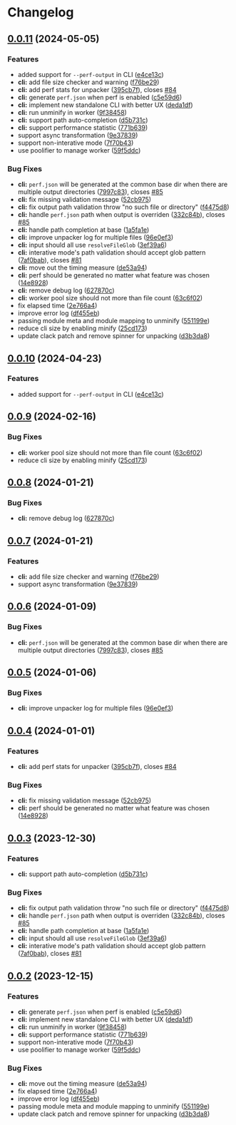 # Changelog

## [0.0.11](https://github.com/StringKe/wakaru/compare/cli-v0.0.10...cli-v0.0.11) (2024-05-05)


### Features

* added support for `--perf-output` in CLI ([e4ce13c](https://github.com/StringKe/wakaru/commit/e4ce13c8c8128fe471f22d06cd4fec2880ceab9a))
* **cli:** add file size checker and warning ([f76be29](https://github.com/StringKe/wakaru/commit/f76be2928146031d00a35529052e516c3f5ea47a))
* **cli:** add perf stats for unpacker ([395cb7f](https://github.com/StringKe/wakaru/commit/395cb7f9d0b47ecf67a9c23d715028eedbd16348)), closes [#84](https://github.com/StringKe/wakaru/issues/84)
* **cli:** generate `perf.json` when perf is enabled ([c5e59d6](https://github.com/StringKe/wakaru/commit/c5e59d6d32d585b73f8da92adfc0d591bb50d24f))
* **cli:** implement new standalone CLI with better UX ([deda1df](https://github.com/StringKe/wakaru/commit/deda1df1c2894c7e9b2b443c01033d366eec549c))
* **cli:** run unminify in worker ([9f38458](https://github.com/StringKe/wakaru/commit/9f38458b198a48ad6fec95c7ede1c9ff41f283d8))
* **cli:** support path auto-completion ([d5b731c](https://github.com/StringKe/wakaru/commit/d5b731cb9fba2941ac4e74035c5d3e00dbfe2c4e))
* **cli:** support performance statistic ([771b639](https://github.com/StringKe/wakaru/commit/771b639f8147666dee984c5c196d746db5a896b3))
* support async transformation ([9e37839](https://github.com/StringKe/wakaru/commit/9e37839a731f492cf7719f4a66e8feced975fc66))
* support non-interative mode ([7f70b43](https://github.com/StringKe/wakaru/commit/7f70b43f1c4365476c4a4ec2aa77a86652052a2d))
* use poolifier to manage worker ([59f5ddc](https://github.com/StringKe/wakaru/commit/59f5ddc61d2b0e7f7b59beadcb8c57887777cbf4))


### Bug Fixes

* **cli:** `perf.json` will be generated at the common base dir when there are multiple output directories ([7997c83](https://github.com/StringKe/wakaru/commit/7997c836ea6ec46ba6f51630b303c3cf00e51911)), closes [#85](https://github.com/StringKe/wakaru/issues/85)
* **cli:** fix missing validation message ([52cb975](https://github.com/StringKe/wakaru/commit/52cb975784b03438ed5831f2bf5a52ea67939aac))
* **cli:** fix output path validation throw "no such file or directory" ([f4475d8](https://github.com/StringKe/wakaru/commit/f4475d865aab57d13b0d6d9683fe60c229393849))
* **cli:** handle `perf.json` path when output is overriden ([332c84b](https://github.com/StringKe/wakaru/commit/332c84ba641cac2c2a08540a6098accb9be28f92)), closes [#85](https://github.com/StringKe/wakaru/issues/85)
* **cli:** handle path completion at base ([1a5fa1e](https://github.com/StringKe/wakaru/commit/1a5fa1efa727660cbad57dcf09f7dbe8654447d0))
* **cli:** improve unpacker log for multiple files ([96e0ef3](https://github.com/StringKe/wakaru/commit/96e0ef3663e28fa46c32da34ec7056fa9b8ea51f))
* **cli:** input should all use `resolveFileGlob` ([3ef39a6](https://github.com/StringKe/wakaru/commit/3ef39a6aa8dfe1d5e2c03b0965824528ac17c869))
* **cli:** interative mode's path validation should accept glob pattern ([7af0bab](https://github.com/StringKe/wakaru/commit/7af0bab5f66e4004b3951f24c92478da54a40ca8)), closes [#81](https://github.com/StringKe/wakaru/issues/81)
* **cli:** move out the timing measure ([de53a94](https://github.com/StringKe/wakaru/commit/de53a94219d0c54cdf1d3fc8ddfe5c31aaace618))
* **cli:** perf should be generated no matter what feature was chosen ([14e8928](https://github.com/StringKe/wakaru/commit/14e8928795b0cbd73f79352e244d34f5c6a9336a))
* **cli:** remove debug log ([627870c](https://github.com/StringKe/wakaru/commit/627870cbc7fff7ecbb030566d6c7377e2b5c5018))
* **cli:** worker pool size should not more than file count ([63c6f02](https://github.com/StringKe/wakaru/commit/63c6f02c16d397bf73d66d937e7a8cbc5e280f34))
* fix elapsed time ([2e766a4](https://github.com/StringKe/wakaru/commit/2e766a4daa0985585a947d1824bc4c269fca703d))
* improve error log ([df455eb](https://github.com/StringKe/wakaru/commit/df455eb5fc4186d0d57d7ae5d676a8b45407ad64))
* passing module meta and module mapping to unminify ([551199e](https://github.com/StringKe/wakaru/commit/551199e52ff10f8a21770b51023fc0d4f7db574f))
* reduce cli size by enabling minify ([25cd173](https://github.com/StringKe/wakaru/commit/25cd173c07d1f0731d0446e4d724dadb1f072684))
* update clack patch and remove spinner for unpacking ([d3b3da8](https://github.com/StringKe/wakaru/commit/d3b3da871398062684da4d80cd372ffef706b421))

## [0.0.10](https://github.com/pionxzh/wakaru/compare/cli-v0.0.9...cli-v0.0.10) (2024-04-23)


### Features

* added support for `--perf-output` in CLI ([e4ce13c](https://github.com/pionxzh/wakaru/commit/e4ce13c8c8128fe471f22d06cd4fec2880ceab9a))

## [0.0.9](https://github.com/pionxzh/wakaru/compare/cli-v0.0.8...cli-v0.0.9) (2024-02-16)


### Bug Fixes

* **cli:** worker pool size should not more than file count ([63c6f02](https://github.com/pionxzh/wakaru/commit/63c6f02c16d397bf73d66d937e7a8cbc5e280f34))
* reduce cli size by enabling minify ([25cd173](https://github.com/pionxzh/wakaru/commit/25cd173c07d1f0731d0446e4d724dadb1f072684))

## [0.0.8](https://github.com/pionxzh/wakaru/compare/cli-v0.0.7...cli-v0.0.8) (2024-01-21)


### Bug Fixes

* **cli:** remove debug log ([627870c](https://github.com/pionxzh/wakaru/commit/627870cbc7fff7ecbb030566d6c7377e2b5c5018))

## [0.0.7](https://github.com/pionxzh/wakaru/compare/cli-v0.0.6...cli-v0.0.7) (2024-01-21)


### Features

* **cli:** add file size checker and warning ([f76be29](https://github.com/pionxzh/wakaru/commit/f76be2928146031d00a35529052e516c3f5ea47a))
* support async transformation ([9e37839](https://github.com/pionxzh/wakaru/commit/9e37839a731f492cf7719f4a66e8feced975fc66))

## [0.0.6](https://github.com/pionxzh/wakaru/compare/cli-v0.0.5...cli-v0.0.6) (2024-01-09)


### Bug Fixes

* **cli:** `perf.json` will be generated at the common base dir when there are multiple output directories ([7997c83](https://github.com/pionxzh/wakaru/commit/7997c836ea6ec46ba6f51630b303c3cf00e51911)), closes [#85](https://github.com/pionxzh/wakaru/issues/85)

## [0.0.5](https://github.com/pionxzh/wakaru/compare/cli-v0.0.4...cli-v0.0.5) (2024-01-06)


### Bug Fixes

* **cli:** improve unpacker log for multiple files ([96e0ef3](https://github.com/pionxzh/wakaru/commit/96e0ef3663e28fa46c32da34ec7056fa9b8ea51f))

## [0.0.4](https://github.com/pionxzh/wakaru/compare/cli-v0.0.3...cli-v0.0.4) (2024-01-01)


### Features

* **cli:** add perf stats for unpacker ([395cb7f](https://github.com/pionxzh/wakaru/commit/395cb7f9d0b47ecf67a9c23d715028eedbd16348)), closes [#84](https://github.com/pionxzh/wakaru/issues/84)


### Bug Fixes

* **cli:** fix missing validation message ([52cb975](https://github.com/pionxzh/wakaru/commit/52cb975784b03438ed5831f2bf5a52ea67939aac))
* **cli:** perf should be generated no matter what feature was chosen ([14e8928](https://github.com/pionxzh/wakaru/commit/14e8928795b0cbd73f79352e244d34f5c6a9336a))

## [0.0.3](https://github.com/pionxzh/wakaru/compare/cli-v0.0.2...cli-v0.0.3) (2023-12-30)


### Features

* **cli:** support path auto-completion ([d5b731c](https://github.com/pionxzh/wakaru/commit/d5b731cb9fba2941ac4e74035c5d3e00dbfe2c4e))


### Bug Fixes

* **cli:** fix output path validation throw "no such file or directory" ([f4475d8](https://github.com/pionxzh/wakaru/commit/f4475d865aab57d13b0d6d9683fe60c229393849))
* **cli:** handle `perf.json` path when output is overriden ([332c84b](https://github.com/pionxzh/wakaru/commit/332c84ba641cac2c2a08540a6098accb9be28f92)), closes [#85](https://github.com/pionxzh/wakaru/issues/85)
* **cli:** handle path completion at base ([1a5fa1e](https://github.com/pionxzh/wakaru/commit/1a5fa1efa727660cbad57dcf09f7dbe8654447d0))
* **cli:** input should all use `resolveFileGlob` ([3ef39a6](https://github.com/pionxzh/wakaru/commit/3ef39a6aa8dfe1d5e2c03b0965824528ac17c869))
* **cli:** interative mode's path validation should accept glob pattern ([7af0bab](https://github.com/pionxzh/wakaru/commit/7af0bab5f66e4004b3951f24c92478da54a40ca8)), closes [#81](https://github.com/pionxzh/wakaru/issues/81)

## [0.0.2](https://github.com/pionxzh/wakaru/compare/cli-v0.0.1...cli-v0.0.2) (2023-12-15)


### Features

* **cli:** generate `perf.json` when perf is enabled ([c5e59d6](https://github.com/pionxzh/wakaru/commit/c5e59d6d32d585b73f8da92adfc0d591bb50d24f))
* **cli:** implement new standalone CLI with better UX ([deda1df](https://github.com/pionxzh/wakaru/commit/deda1df1c2894c7e9b2b443c01033d366eec549c))
* **cli:** run unminify in worker ([9f38458](https://github.com/pionxzh/wakaru/commit/9f38458b198a48ad6fec95c7ede1c9ff41f283d8))
* **cli:** support performance statistic ([771b639](https://github.com/pionxzh/wakaru/commit/771b639f8147666dee984c5c196d746db5a896b3))
* support non-interative mode ([7f70b43](https://github.com/pionxzh/wakaru/commit/7f70b43f1c4365476c4a4ec2aa77a86652052a2d))
* use poolifier to manage worker ([59f5ddc](https://github.com/pionxzh/wakaru/commit/59f5ddc61d2b0e7f7b59beadcb8c57887777cbf4))


### Bug Fixes

* **cli:** move out the timing measure ([de53a94](https://github.com/pionxzh/wakaru/commit/de53a94219d0c54cdf1d3fc8ddfe5c31aaace618))
* fix elapsed time ([2e766a4](https://github.com/pionxzh/wakaru/commit/2e766a4daa0985585a947d1824bc4c269fca703d))
* improve error log ([df455eb](https://github.com/pionxzh/wakaru/commit/df455eb5fc4186d0d57d7ae5d676a8b45407ad64))
* passing module meta and module mapping to unminify ([551199e](https://github.com/pionxzh/wakaru/commit/551199e52ff10f8a21770b51023fc0d4f7db574f))
* update clack patch and remove spinner for unpacking ([d3b3da8](https://github.com/pionxzh/wakaru/commit/d3b3da871398062684da4d80cd372ffef706b421))
